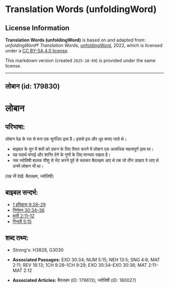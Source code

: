 # Translation Words (unfoldingWord)

## License Information

**Translation Words (unfoldingWord)** is based on and adapted from: _unfoldingWord® Translation Words_, [unfoldingWord](https://unfoldingword.org/utw), 2022, which is licensed under a [CC BY-SA 4.0 license](https://creativecommons.org/licenses/by-sa/4.0/legalcode.en).

This markdown version (created `2025-10-09`) is provided under the same license.



--------------------------------

## लोबान (id: 179830)

लोबान
=====

परिभाषा:
--------

लोबान पेड़ के रस से बना एक सुगंधित द्रव्य है। इससे इत्र और धूप बनाए जाते थे।

* बाइबल के युग में शवों को दफन के लिए तैयार करने में लोबान एक अत्यधिक महत्वपूर्ण द्रव्य था।
* यह पदार्थ चंगाई और शान्ति देने के गुणों के लिए मान्यता रखता है।
* जब ज्योतिषी बालक यीशु से भेंट करने पूर्व से चलकर बैतलहम आए थे तब जो तीन उपहार वे लाए थे उनमें लोबान भी था।

(यह भी देखें: बैतलहम, ज्योतिषी)

बाइबल सन्दर्भ:
--------------

* [1 इतिहास 9:28–29](https://ref.ly/1Chr0:0)
* [निर्गमन 30:34–36](https://ref.ly/Exod30:34-Exod30:36)
* [मत्ती 2:11–12](https://ref.ly/Matt2:11-Matt2:12)
* [गिनती 5:15](https://ref.ly/Num5:15)

शब्द तथ्य:
----------

* Strong's: H3828, G3030

* **Associated Passages:** EXO 30:34; NUM 5:15; NEH 13:5; SNG 4:6; MAT 2:11; REV 18:13; 1CH 9:28–1CH 9:29; EXO 30:34–EXO 30:36; MAT 2:11–MAT 2:12
* **Associated Articles:** बैतलहम (ID: 179613); ज्योतिषी (ID: 180027)


